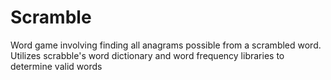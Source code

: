 # Scramble
Word game involving finding all anagrams possible from a scrambled word.
Utilizes scrabble's word dictionary and word frequency libraries to determine valid words
